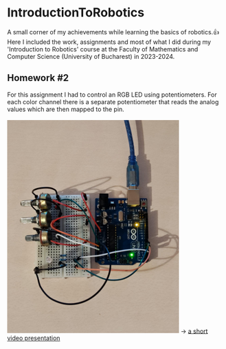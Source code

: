# IntroductionToRobotics
A small corner of my achievements while learning the basics of robotics.👍<br>
Here I included the work, assignments and most of what I did during my 'Introduction to Robotics' course at the Faculty of Mathematics and Computer Science (University of Bucharest) in 2023-2024.

<h2>Homework #2</h2>
For this assignment I had to control an RGB LED using potentiometers. For each color channel there is a separate potentiometer that reads the analog values which are then mapped to the pin.<br><br>
<img src="Assignments/Homework%202/Circuit_Picture.jpeg" width=400>
-> <a href="https://youtu.be/DwxRwo3IJ7w">a short video presentation</a>
